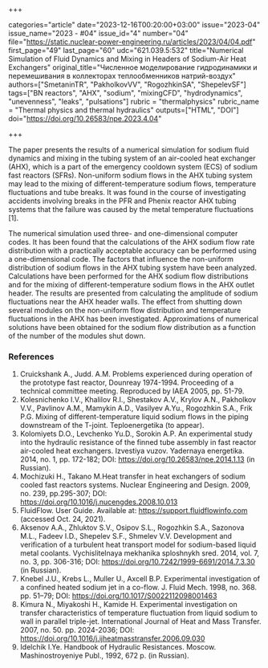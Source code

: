 +++

categories="article"
date="2023-12-16T00:20:00+03:00"
issue="2023-04"
issue_name="2023 - #04"
issue_id="4"
number="04"
file="https://static.nuclear-power-engineering.ru/articles/2023/04/04.pdf"
first_page="49"
last_page="60"
udc="621.039.5:532"
title="Numerical Simulation of Fluid Dynamics and Mixing in Headers of Sodium-Air Heat Exchangers"
original_title="Численное моделирование гидродинамики и перемешивания в коллекторах теплообменников натрий-воздух"
authors=["SmetaninTR", "PakholkovVV", "RogozhkinSA", "ShepelevSF"]
tags=["BN reactors", "AHX", "sodium", "mixingCFD", "hydrodynamics", "unevenness", "leaks", "pulsations"]
rubric = "thermalphysics"
rubric_name = "Thermal physics and thermal hydraulics"
outputs=["HTML", "DOI"]
doi="https://doi.org/10.26583/npe.2023.4.04"

+++

The paper presents the results of a numerical simulation for sodium fluid dynamics and mixing in the tubing system of an air-cooled heat exchanger (AHX), which is a part of the emergency cooldown system (ECS) of sodium fast reactors (SFRs). Non-uniform sodium flows in the AHX tubing system may lead to the mixing of different-temperature sodium flows, temperature fluctuations and tube breaks. It was found in the course of investigating accidents involving breaks in the PFR and Phenix reactor AHX tubing systems that the failure was caused by the metal temperature fluctuations [1].

The numerical simulation used three- and one-dimensional computer codes. It has been found that the calculations of the AHX sodium flow rate distribution with a practically acceptable accuracy can be performed using a one-dimensional code. The factors that influence the non-uniform distribution of sodium flows in the AHX tubing system have been analyzed. Calculations have been performed for the AHX sodium flow distributions and for the mixing of different-temperature sodium flows in the AHX outlet header. The results are presented from calculating the amplitude of sodium fluctuations near the AHX header walls. The effect from shutting down several modules on the non-uniform flow distribution and temperature fluctuations in the AHX has been investigated. Approximations of numerical solutions have been obtained for the sodium flow distribution as a function of the number of the modules shut down.

### References

1. Cruickshank A., Judd. A.M. Problems experienced during operation of the prototype fast reactor, Dounreay 1974-1994. Proceeding of a technical committee meeting. Reproduced by IAEA 2005, pp. 51-79.
2. Kolesnichenko I.V., Khalilov R.I., Shestakov A.V., Krylov A.N., Pakholkov V.V., Pavlinov A.M., Mamykin A.D., Vasilyev A.Yu., Rogozhkin S.A., Frik P.G. Mixing of different-temperature liquid sodium flows in the piping downstream of the T-joint. Teploenergetika (to appear).
3. Kolomiyets D.О., Levchenko Yu.D., Sorokin А.P. An experimental study into the hydraulic resistance of the finned tube assembly in fast reactor air-cooled heat exchangers. Izvestiya vuzov. Yadernaya energetika. 2014, no. 1, pp. 172-182; DOI: https://doi.org/10.26583/npe.2014.1.13 (in Russian).
4. Mochizuki H., Takano M.Heat transfer in heat exchangers of sodium cooled fast reactors systems. Nuclear Engineering and Design. 2009, no. 239, pp.295-307; DOI: https://doi.org/10.1016/j.nucengdes.2008.10.013
5. FluidFlow. User Guide. Available at: https://support.fluidflowinfo.com (accessed Oct. 24, 2021).
6. Aksenov A.A., Zhluktov S.V., Osipov S.L., Rogozhkin S.A., Sazonova M.L., Fadeev I.D., Shepelev S.F., Shmelev V.V. Development and verification of a turbulent heat transport model for sodium-based liquid metal coolants. Vychislitelnaya mekhanika sploshnykh sred. 2014, vol. 7, no. 3, pp. 306-316; DOI: https://doi.org/10.7242/1999-6691/2014.7.3.30 (in Russian).
7. Knebel J.U., Krebs L., Muller U., Axcell B.P. Experimental investigation of a confined heated sodium jet in a co-flow. J. Fluid Mech. 1998, no. 368. pp. 51–79; DOI: https://doi.org/10.1017/S0022112098001463
8. Kimura N., Miyakoshi H., Kamide H. Experimental investigation on transfer characteristics of temperature fluctuation from liquid sodium to wall in parallel triple-jet. International Journal of Heat and Mass Transfer. 2007, no. 50. pp. 2024-2036; DOI: https://doi.org/10.1016/j.ijheatmasstransfer.2006.09.030
9. Idelchik I.Ye. Handbook of Hydraulic Resistances. Moscow. Mashinostroyeniye Publ., 1992, 672 p. (in Russian).